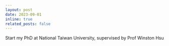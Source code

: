 ```yaml
---
layout: post
date: 2023-09-01
inline: true
related_posts: false
---
```


Start my PhD at National Taiwan University, supervised by Prof Winston Hsu
